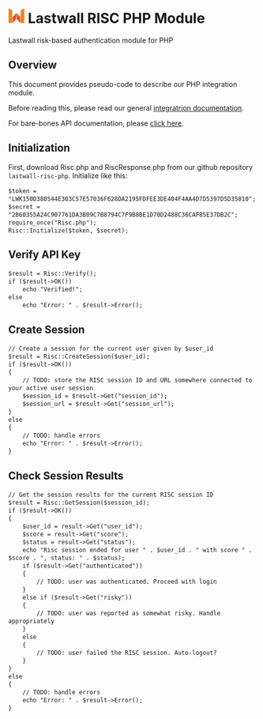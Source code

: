 # ![Lastwall Logo](logo.png) Lastwall RISC PHP Module

Lastwall risk-based authentication module for PHP

## Overview

This document provides pseudo-code to describe our PHP integration module.

Before reading this, please read our general [integratrion documentation](Integration.md).

For bare-bones API documentation, please [click here](API.md).


## Initialization

First, download Risc.php and RiscResponse.php from our github repository `lastwall-risc-php`. Initialize like this:

```
$token = "LWK150D380544E303C57E57036F628DA2195FDFEE3DE404F4AA4D7D5397D5D35010";
$secret = "2B60355A24C907761DA3B09C7B8794C7F9B8BE1D70D2488C36CAF85E37DB2C";
require_once("Risc.php");
Risc::Initialize($token, $secret);
```


## Verify API Key

```
$result = Risc::Verify();
if ($result->OK())
	echo "Verified!";
else
	echo "Error: " . $result->Error();
```


## Create Session

```
// Create a session for the current user given by $user_id
$result = Risc::CreateSession($user_id);
if ($result->OK())
{
	// TODO: store the RISC session ID and URL somewhere connected to your active user session
	$session_id = $result->Get("session_id");
	$session_url = $result->Get("session_url");
}
else
{
	// TODO: handle errors
	echo "Error: " . $result->Error();
}
```


## Check Session Results

```
// Get the session results for the current RISC session ID
$result = Risc::GetSession($session_id);
if ($result->OK())
{
	$user_id = result->Get("user_id");
	$score = result->Get("score");
	$status = result->Get("status");
    echo "Risc session ended for user " . $user_id . " with score " . $score . ", status: " . $status);
	if ($result->Get("authenticated"))
	{
		// TODO: user was authenticated. Proceed with login
	}
	else if ($result->Get("risky"))
	{
		// TODO: user was reported as somewhat risky. Handle appropriately
	}
	else
	{
		// TODO: user failed the RISC session. Auto-logout?
	}
}
else
{
	// TODO: handle errors
	echo "Error: " . $result->Error();
}
```
